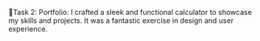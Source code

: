 🎯Task 2: Portfolio: I crafted a sleek and functional calculator to showcase my skills and projects. It was a fantastic exercise in design and user experience.


